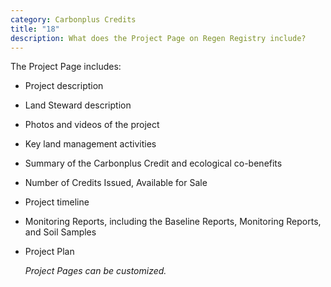 ```yaml
---
category: Carbonplus Credits
title: "18"
description: What does the Project Page on Regen Registry include?
---
```

The Project Page includes:

* Project description
* Land Steward description
* Photos and videos of the project
* Key land management activities
* Summary of the Carbonplus Credit and ecological co-benefits
* Number of Credits Issued, Available for Sale
* Project timeline
* Monitoring Reports, including the Baseline Reports, Monitoring Reports, and Soil Samples
* Project Plan 

  *Project Pages can be customized.*